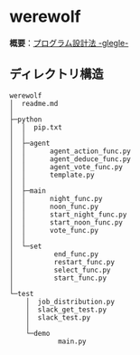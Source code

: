 # werewolf
**概要**：[プログラム設計法 -glegle-](https://hackmd.io/leij7JgrQ0mpkJi3wUoPuQ?view)  

## ディレクトリ構造
```
werewolf
│  readme.md
│
├─python
│  │  pip.txt
│  │
│  ├─agent
│  │      agent_action_func.py
│  │      agent_deduce_func.py
│  │      agent_vote_func.py
│  │      template.py
│  │
│  ├─main
│  │      night_func.py
│  │      noon_func.py
│  │      start_night_func.py
│  │      start_noon_func.py
│  │      vote_func.py
│  │
│  └─set
│          end_func.py
│          restart_func.py
│          select_func.py
│          start_func.py
│
└─test
    │  job_distribution.py
    │  slack_get_test.py
    │  slack_test.py
    │
    └─demo
            main.py
```
